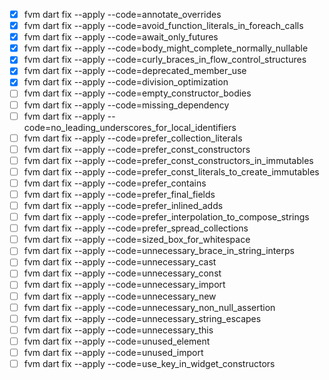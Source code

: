 - [x] fvm dart fix --apply --code=annotate_overrides 
- [x] fvm dart fix --apply --code=avoid_function_literals_in_foreach_calls 
- [x] fvm dart fix --apply --code=await_only_futures 
- [x] fvm dart fix --apply --code=body_might_complete_normally_nullable 
- [x] fvm dart fix --apply --code=curly_braces_in_flow_control_structures 
- [x] fvm dart fix --apply --code=deprecated_member_use 
- [x] fvm dart fix --apply --code=division_optimization 
- [ ] fvm dart fix --apply --code=empty_constructor_bodies 
- [ ] fvm dart fix --apply --code=missing_dependency 
- [ ] fvm dart fix --apply --code=no_leading_underscores_for_local_identifiers 
- [ ] fvm dart fix --apply --code=prefer_collection_literals 
- [ ] fvm dart fix --apply --code=prefer_const_constructors 
- [ ] fvm dart fix --apply --code=prefer_const_constructors_in_immutables 
- [ ] fvm dart fix --apply --code=prefer_const_literals_to_create_immutables 
- [ ] fvm dart fix --apply --code=prefer_contains 
- [ ] fvm dart fix --apply --code=prefer_final_fields 
- [ ] fvm dart fix --apply --code=prefer_inlined_adds 
- [ ] fvm dart fix --apply --code=prefer_interpolation_to_compose_strings 
- [ ] fvm dart fix --apply --code=prefer_spread_collections 
- [ ] fvm dart fix --apply --code=sized_box_for_whitespace 
- [ ] fvm dart fix --apply --code=unnecessary_brace_in_string_interps 
- [ ] fvm dart fix --apply --code=unnecessary_cast 
- [ ] fvm dart fix --apply --code=unnecessary_const 
- [ ] fvm dart fix --apply --code=unnecessary_import 
- [ ] fvm dart fix --apply --code=unnecessary_new 
- [ ] fvm dart fix --apply --code=unnecessary_non_null_assertion 
- [ ] fvm dart fix --apply --code=unnecessary_string_escapes 
- [ ] fvm dart fix --apply --code=unnecessary_this 
- [ ] fvm dart fix --apply --code=unused_element 
- [ ] fvm dart fix --apply --code=unused_import 
- [ ] fvm dart fix --apply --code=use_key_in_widget_constructors 